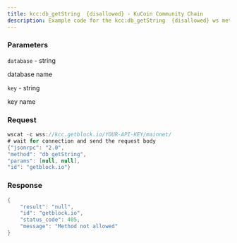 ```yaml
---
title: kcc:db_getString  {disallowed} - KuCoin Community Chain
description: Example code for the kcc:db_getString  {disallowed} ws method. Сomplete guide on how to use kcc:db_getString  {disallowed} ws in GetBlock.io Web3 documentation.
---
```


### Parameters


`database` - string

database name

`key` - string

key name

### Request

``` java
wscat -c wss://kcc.getblock.io/YOUR-API-KEY/mainnet/ 
# wait for connection and send the request body 
{"jsonrpc": "2.0",
"method": "db_getString",
"params": [null, null],
"id": "getblock.io"}
```

###  Response

``` java
{
    "result": "null",
    "id": "getblock.io",
    "status_code": 405,
    "message": "Method not allowed"
}
```

